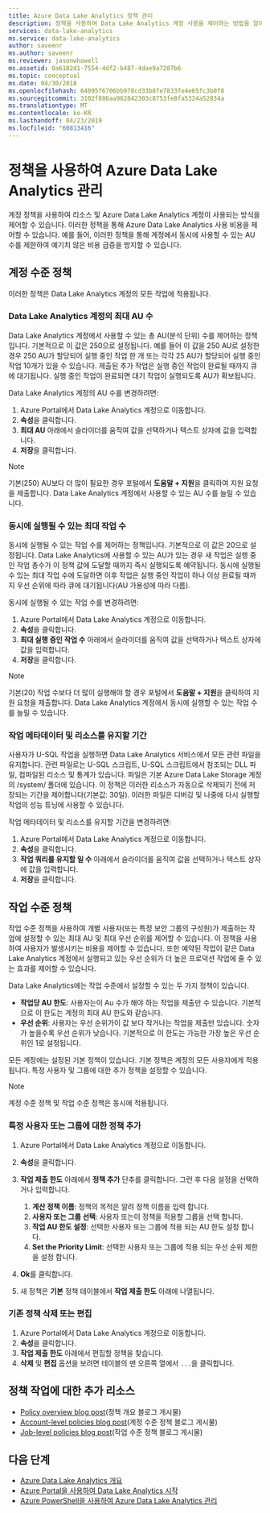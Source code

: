 ```yaml
---
title: Azure Data Lake Analytics 정책 관리
description: 정책을 사용하여 Data Lake Analytics 계정 사용을 제어하는 방법을 알아봅니다.
services: data-lake-analytics
ms.service: data-lake-analytics
author: saveenr
ms.author: saveenr
ms.reviewer: jasonwhowell
ms.assetid: 0a6102d1-7554-4df2-b487-4dae9a7287b6
ms.topic: conceptual
ms.date: 04/30/2018
ms.openlocfilehash: 64095f6706bb978cd33b8fe7833fe4e65fc3b0f8
ms.sourcegitcommit: 3102f886aa962842303c8753fe8fa5324a52834a
ms.translationtype: MT
ms.contentlocale: ko-KR
ms.lasthandoff: 04/23/2019
ms.locfileid: "60813416"
---
```

# <a name="manage-azure-data-lake-analytics-using-policies"></a>정책을 사용하여 Azure Data Lake Analytics 관리

계정 정책을 사용하여 리소스 및 Azure Data Lake Analytics 계정이 사용되는 방식을 제어할 수 있습니다. 이러한 정책을 통해 Azure Data Lake Analytics 사용 비용을 제어할 수 있습니다. 예를 들어, 이러한 정책을 통해 계정에서 동시에 사용할 수 있는 AU 수를 제한하여 예기치 않은 비용 급증을 방지할 수 있습니다.

## <a name="account-level-policies"></a>계정 수준 정책

이러한 정책은 Data Lake Analytics 계정의 모든 작업에 적용됩니다.

### <a name="maximum-number-of-aus-in-a-data-lake-analytics-account"></a>Data Lake Analytics 계정의 최대 AU 수
Data Lake Analytics 계정에서 사용할 수 있는 총 AU(분석 단위) 수를 제어하는 정책입니다. 기본적으로 이 값은 250으로 설정됩니다. 예를 들어 이 값을 250 AU로 설정한 경우 250 AU가 할당되어 실행 중인 작업 한 개 또는 각각 25 AU가 할당되어 실행 중인 작업 10개가 있을 수 있습니다. 제출된 추가 작업은 실행 중인 작업이 완료될 때까지 큐에 대기됩니다. 실행 중인 작업이 완료되면 대기 작업이 실행되도록 AU가 확보됩니다.

Data Lake Analytics 계정의 AU 수를 변경하려면:

1. Azure Portal에서 Data Lake Analytics 계정으로 이동합니다.
2. **속성**을 클릭합니다.
3. **최대 AU** 아래에서 슬라이더를 움직여 값을 선택하거나 텍스트 상자에 값을 입력합니다. 
4. **저장**을 클릭합니다.

> [!NOTE]
> 기본(250) AU보다 더 많이 필요한 경우 포털에서 **도움말 + 지원**을 클릭하여 지원 요청을 제출합니다. Data Lake Analytics 계정에서 사용할 수 있는 AU 수를 늘릴 수 있습니다.
>

### <a name="maximum-number-of-jobs-that-can-run-simultaneously"></a>동시에 실행될 수 있는 최대 작업 수
동시에 실행될 수 있는 작업 수를 제어하는 정책입니다. 기본적으로 이 값은 20으로 설정됩니다. Data Lake Analytics에 사용할 수 있는 AU가 있는 경우 새 작업은 실행 중인 작업 총수가 이 정책 값에 도달할 때까지 즉시 실행되도록 예약됩니다. 동시에 실행될 수 있는 최대 작업 수에 도달하면 이후 작업은 실행 중인 작업이 하나 이상 완료될 때까지 우선 순위에 따라 큐에 대기됩니다(AU 가용성에 따라 다름).

동시에 실행될 수 있는 작업 수를 변경하려면:

1. Azure Portal에서 Data Lake Analytics 계정으로 이동합니다.
2. **속성**을 클릭합니다.
3. **최대 실행 중인 작업 수** 아래에서 슬라이더를 움직여 값을 선택하거나 텍스트 상자에 값을 입력합니다. 
4. **저장**을 클릭합니다.

> [!NOTE]
> 기본(20) 작업 수보다 더 많이 실행해야 할 경우 포털에서 **도움말 + 지원**을 클릭하여 지원 요청을 제출합니다. Data Lake Analytics 계정에서 동시에 실행할 수 있는 작업 수를 늘릴 수 있습니다.
>

### <a name="how-long-to-keep-job-metadata-and-resources"></a>작업 메타데이터 및 리소스를 유지할 기간 
사용자가 U-SQL 작업을 실행하면 Data Lake Analytics 서비스에서 모든 관련 파일을 유지합니다. 관련 파일로는 U-SQL 스크립트, U-SQL 스크립트에서 참조되는 DLL 파일, 컴파일된 리소스 및 통계가 있습니다. 파일은 기본 Azure Data Lake Storage 계정의 /system/ 폴더에 있습니다. 이 정책은 이러한 리소스가 자동으로 삭제되기 전에 저장되는 기간을 제어합니다(기본값: 30일). 이러한 파일은 디버깅 및 나중에 다시 실행할 작업의 성능 튜닝에 사용할 수 있습니다.

작업 메타데이터 및 리소스를 유지할 기간을 변경하려면:

1. Azure Portal에서 Data Lake Analytics 계정으로 이동합니다.
2. **속성**을 클릭합니다.
3. **작업 쿼리를 유지할 일 수** 아래에서 슬라이더를 움직여 값을 선택하거나 텍스트 상자에 값을 입력합니다.  
4. **저장**을 클릭합니다.

## <a name="job-level-policies"></a>작업 수준 정책

작업 수준 정책을 사용하여 개별 사용자(또는 특정 보안 그룹의 구성원)가 제출하는 작업에 설정할 수 있는 최대 AU 및 최대 우선 순위를 제어할 수 있습니다. 이 정책을 사용하여 사용자가 발생시키는 비용을 제어할 수 있습니다. 또한 예약된 작업이 같은 Data Lake Analytics 계정에서 실행되고 있는 우선 순위가 더 높은 프로덕션 작업에 줄 수 있는 효과를 제어할 수 있습니다.

Data Lake Analytics에는 작업 수준에서 설정할 수 있는 두 가지 정책이 있습니다.

* **작업당 AU 한도**: 사용자는이 Au 수가 해야 하는 작업을 제출만 수 있습니다. 기본적으로 이 한도는 계정의 최대 AU 한도와 같습니다.
* **우선 순위**: 사용자는 우선 순위가이 값 보다 작거나는 작업을 제출만 있습니다. 숫자가 높을수록 우선 순위가 낮습니다. 기본적으로 이 한도는 가능한 가장 높은 우선 순위인 1로 설정됩니다.

모든 계정에는 설정된 기본 정책이 있습니다. 기본 정책은 계정의 모든 사용자에게 적용됩니다. 특정 사용자 및 그룹에 대한 추가 정책을 설정할 수 있습니다. 

> [!NOTE]
> 계정 수준 정책 및 작업 수준 정책은 동시에 적용됩니다.
>

### <a name="add-a-policy-for-a-specific-user-or-group"></a>특정 사용자 또는 그룹에 대한 정책 추가

1. Azure Portal에서 Data Lake Analytics 계정으로 이동합니다.
2. **속성**을 클릭합니다.
3. **작업 제출 한도** 아래에서 **정책 추가** 단추를 클릭합니다. 그런 후 다음 설정을 선택하거나 입력합니다.
    1. **계산 정책 이름**: 정책의 목적은 알려 정책 이름을 입력 합니다.
    2. **사용자 또는 그룹 선택**: 사용자 또는이 정책을 적용할 그룹을 선택 합니다.
    3. **작업 AU 한도 설정**: 선택한 사용자 또는 그룹에 적용 되는 AU 한도 설정 합니다.
    4. **Set the Priority Limit**: 선택한 사용자 또는 그룹에 적용 되는 우선 순위 제한을 설정 합니다.

4. **Ok**를 클릭합니다.

5. 새 정책은 **기본** 정책 테이블에서 **작업 제출 한도** 아래에 나열됩니다. 

### <a name="delete-or-edit-an-existing-policy"></a>기존 정책 삭제 또는 편집

1. Azure Portal에서 Data Lake Analytics 계정으로 이동합니다.
2. **속성**을 클릭합니다.
3. **작업 제출 한도** 아래에서 편집할 정책을 찾습니다.
4.  **삭제** 및 **편집** 옵션을 보려면 테이블의 맨 오른쪽 열에서 `...`을 클릭합니다.

## <a name="additional-resources-for-job-policies"></a>정책 작업에 대한 추가 리소스
* [Policy overview blog post](https://blogs.msdn.microsoft.com/azuredatalake/2017/06/08/managing-your-azure-data-lake-analytics-compute-resources-overview/)(정책 개요 블로그 게시물)
* [Account-level policies blog post](https://blogs.msdn.microsoft.com/azuredatalake/2017/06/08/managing-your-azure-data-lake-analytics-compute-resources-account-level-policy/)(계정 수준 정책 블로그 게시물)
* [Job-level policies blog post](https://blogs.msdn.microsoft.com/azuredatalake/2017/06/08/managing-your-azure-data-lake-analytics-compute-resources-job-level-policy/)(작업 수준 정책 블로그 게시물)

## <a name="next-steps"></a>다음 단계

* [Azure Data Lake Analytics 개요](data-lake-analytics-overview.md)
* [Azure Portal을 사용하여 Data Lake Analytics 시작](data-lake-analytics-get-started-portal.md)
* [Azure PowerShell을 사용하여 Azure Data Lake Analytics 관리](data-lake-analytics-manage-use-powershell.md)


